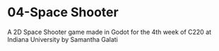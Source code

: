 # 04-Space Shooter

A 2D Space Shooter game made in Godot for the 4th week of C220 at Indiana University by Samantha Galati
